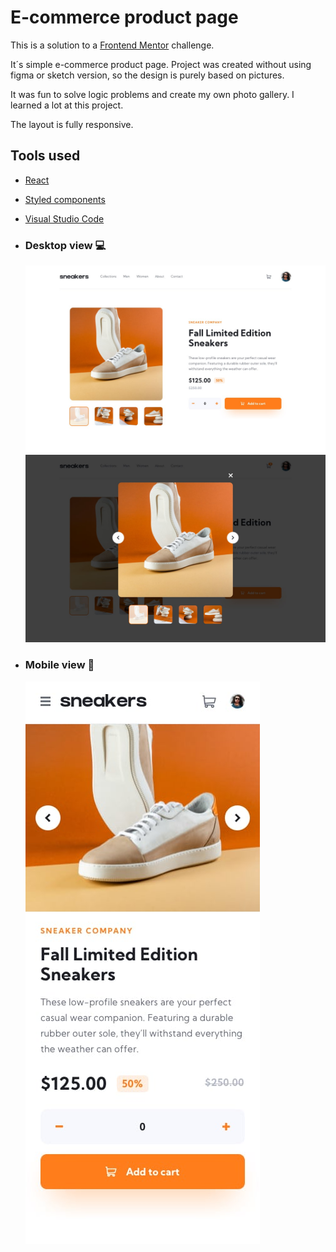 # E-commerce product page

This is a solution to a [Frontend Mentor](https://frontendmentor.io/) challenge.

It´s simple e-commerce product page. Project was created without using figma or sketch version, so the design is purely based on pictures.

It was fun to solve logic problems and create my own photo gallery. I learned a lot at this project.

The layout is fully responsive.

## Tools used

- [React](https://reactjs.org)
- [Styled components](https://styled-components.com/)
- [Visual Studio Code](https://code.visualstudio.com/)

- ### Desktop view 💻

  ![](./public/images/desktop-design.jpg)
  ![](./public/images/desktop-design-lightbox.jpg)

- ### Mobile view 📱
  ![](./public/images/mobile-design.jpg)
